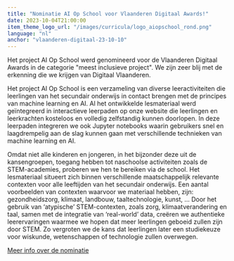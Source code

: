 ```yaml
---
title: "Nominatie AI Op School voor Vlaanderen Digitaal Awards!"
date: 2023-10-04T21:00:00
item_theme_logo_url: "/images/curricula/logo_aiopschool_rond.png"
language: "nl"
anchor: "vlaanderen-digitaal-23-10-10"
---
```


Het project AI Op School werd genomineerd voor de Vlaanderen Digitaal Awards in de categorie "meest inclusieve project". We zijn zeer blij met de erkenning die we krijgen van Digitaal Vlaanderen.

Het project AI Op School is een verzameling van diverse leeractiviteiten die leerlingen van het secundair onderwijs in contact brengen met de principes van machine learning en AI. Al het ontwikkelde lesmateriaal werd geïntegreerd in interactieve leerpaden op onze website die leerlingen en leerkrachten kosteloos en volledig zelfstandig kunnen doorlopen. In deze leerpaden integreren we ook Jupyter notebooks waarin gebruikers snel en laagdrempelig aan de slag kunnen gaan met verschillende technieken van machine learning en AI.

Omdat niet alle kinderen en jongeren, in het bijzonder deze uit de kansengroepen, toegang hebben tot naschoolse activiteiten zoals de STEM-academies, proberen we hen te bereiken via de school. Het lesmateriaal situeert zich binnen verschillende maatschappelijk relevante contexten voor alle leeftijden van het secundair onderwijs. Een aantal voorbeelden van contexten waarvoor we materiaal hebben, zijn: gezondheidszorg, klimaat, landbouw, taaltechnologie, kunst, ... Door het gebruik van ‘atypische’ STEM-contexten, zoals zorg, klimaatverandering en taal, samen met de integratie van ‘real-world’ data, creëren we authentieke leerervaringen waarmee we hopen dat meer leerlingen geboeid zullen zijn door STEM. Zo vergroten we de kans dat leerlingen later een studiekeuze voor wiskunde, wetenschappen of technologie zullen overwegen. 

[Meer info over de nominatie](https://www.vlaanderen.be/digitaal-vlaanderen/nieuwsberichten/de-genomineerden-voor-de-vlaanderen-digitaal-awards-zijn-bekend-0)
